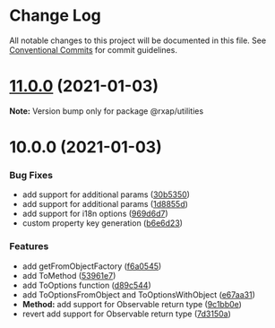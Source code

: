 # Change Log

All notable changes to this project will be documented in this file.
See [Conventional Commits](https://conventionalcommits.org) for commit guidelines.

# [11.0.0](https://gitlab.com/rxap/packages/compare/@rxap/utilities@10.0.0...@rxap/utilities@11.0.0) (2021-01-03)

**Note:** Version bump only for package @rxap/utilities





# 10.0.0 (2021-01-03)


### Bug Fixes

* add support for additional params ([30b5350](https://gitlab.com/rxap/packages/commit/30b5350e17b8eb99a0f0a90174809e1ba577ef42))
* add support for additional params ([1d8855d](https://gitlab.com/rxap/packages/commit/1d8855dd0d4b5e2ed113cd04cbb687001eb62bb5))
* add support for i18n options ([969d6d7](https://gitlab.com/rxap/packages/commit/969d6d722eb81822d8a11a26566d8cfd1692628e))
* custom property key generation ([b6e6d23](https://gitlab.com/rxap/packages/commit/b6e6d23215f0b35e0de2d35003b186a3d435b8e4))


### Features

* add getFromObjectFactory ([f6a0545](https://gitlab.com/rxap/packages/commit/f6a05456b47687a52c73ca2bd00fc70a0970a9f2))
* add ToMethod ([53961e7](https://gitlab.com/rxap/packages/commit/53961e7d8379eaf277b757108ab9d8c6cbeae69e))
* add ToOptions function ([d89c544](https://gitlab.com/rxap/packages/commit/d89c5441e279d35222ecfaaac1583ebf45fda2cb))
* add ToOptionsFromObject and ToOptionsWithObject ([e67aa31](https://gitlab.com/rxap/packages/commit/e67aa318d6eda026d492cee32f9c9f2261e5547b))
* **Method:** add support for Observable return type ([9c1bb0e](https://gitlab.com/rxap/packages/commit/9c1bb0efa586883f27a77dbd26fc2e6fed9f69e9))
* revert add support for Observable return type ([7d3150a](https://gitlab.com/rxap/packages/commit/7d3150a2d747ac382b346f37ce79d3c7e66e2539))
